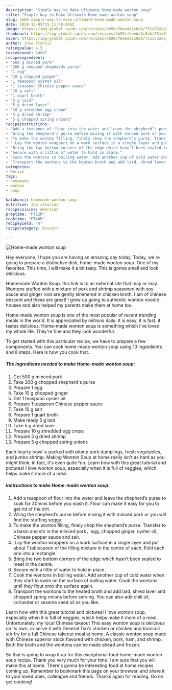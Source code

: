 ```yaml
---
description: "Simple Way to Make Ultimate Home-made wonton soup"
title: "Simple Way to Make Ultimate Home-made wonton soup"
slug: 1604-simple-way-to-make-ultimate-home-made-wonton-soup
date: 2020-12-05T15:11:40.695Z
image: https://img-global.cpcdn.com/recipes/db99cfbeeda1c8eb/751x532cq70/home-made-wonton-soup-recipe-main-photo.jpg
thumbnail: https://img-global.cpcdn.com/recipes/db99cfbeeda1c8eb/751x532cq70/home-made-wonton-soup-recipe-main-photo.jpg
cover: https://img-global.cpcdn.com/recipes/db99cfbeeda1c8eb/751x532cq70/home-made-wonton-soup-recipe-main-photo.jpg
author: Jose Francis
ratingvalue: 4.5
reviewcount: 14687
recipeingredient:
- "500 g minced pork"
- "200 g chopped shepherds purse"
- "1 egg"
- "10 g chopped ginger"
- "1 teaspoon oyster oil"
- "1 teaspoon Chinese pepper sauce"
- "10 g salt"
- "1 quart broth"
- "5 g lard"
- "5 g dried laver"
- "10 g shredded egg crepe"
- "5 g dried shrimp"
- "5 g chopped spring onions"
recipeinstructions:
- "Add a teaspoon of flour into the water and leave the shepherd’s purse to soak for 30mins before you wash it. Flour can make it easy for you to get rid of the dirt."
- "Wring the shepherd’s purse before mixing it with minced pork or you will find the stuffing soggy."
- "To make the wonton filling, finely chop the shepherd’s purse. Transfer to a basin and stir in the minced pork，egg, chopped ginger, oyster oil, Chinese pepper sauce and salt."
- ".Lay the wonton wrappers on a work surface in a single layer and put about 1 tablespoon of the filling mixture in the centre of each. Fold each one into a rectangle."
- "Bring the two bottom corners of the edge which hasn’t been sealed to meet in the centre."
- "Secure with a little of water to hold in place."
- "Cook the wontons in boiling water. Add another cup of cold water when they start to swim on the surface of boiling water. Cook the wontons until they flout onto the surface again."
- "Transport the wontons to the heated broth and add lard, shred laver and chopped spring onions before serving. You can also add chili oil, coriander or sesame seed oil as you like."
categories:
- Recipe
tags:
- homemade
- wonton
- soup

katakunci: homemade wonton soup 
nutrition: 126 calories
recipecuisine: American
preptime: "PT12M"
cooktime: "PT48M"
recipeyield: "4"
recipecategory: Dessert

---
```



![Home-made wonton soup](https://img-global.cpcdn.com/recipes/db99cfbeeda1c8eb/751x532cq70/home-made-wonton-soup-recipe-main-photo.jpg)

Hey everyone, I hope you are having an amazing day today. Today, we're going to prepare a distinctive dish, home-made wonton soup. One of my favorites. This time, I will make it a bit tasty. This is gonna smell and look delicious.

Homemade Wonton Soup. this link is to an external site that may or may. Wontons stuffed with a mixture of pork and shrimp seasoned with soy sauce and ginger root are gently simmered in chicken broth. I am of chinese descent and these are great! I grew up going to authentic wonton noodle houses and also helped my parents make them at home too.

Home-made wonton soup is one of the most popular of recent trending meals in the world. It is appreciated by millions daily. It is easy, it is fast, it tastes delicious. Home-made wonton soup is something which I've loved my whole life. They're fine and they look wonderful.


To get started with this particular recipe, we have to prepare a few components. You can cook home-made wonton soup using 13 ingredients and 8 steps. Here is how you cook that.

<!--inarticleads1-->

##### The ingredients needed to make Home-made wonton soup:

1. Get 500 g minced pork
1. Take 200 g chopped shepherd&#39;s purse
1. Prepare 1 egg
1. Take 10 g chopped ginger
1. Get 1 teaspoon oyster oil
1. Prepare 1 teaspoon Chinese pepper sauce
1. Take 10 g salt
1. Prepare 1 quart broth
1. Make ready 5 g lard
1. Take 5 g dried laver
1. Prepare 10 g shredded egg crepe
1. Prepare 5 g dried shrimp
1. Prepare 5 g chopped spring onions


Each hearty bowl is packed with plump pork dumplings, fresh vegetables, and jumbo shrimp. Making Wonton Soup at home really isn&#39;t as hard as you might think; in fact, it&#39;s even quite fun. Learn how with this great tutorial and pictures! I love wonton soup, especially when it is full of veggies, which helps make it more of a meal. 

<!--inarticleads2-->

##### Instructions to make Home-made wonton soup:

1. Add a teaspoon of flour into the water and leave the shepherd’s purse to soak for 30mins before you wash it. Flour can make it easy for you to get rid of the dirt.
1. Wring the shepherd’s purse before mixing it with minced pork or you will find the stuffing soggy.
1. To make the wonton filling, finely chop the shepherd’s purse. Transfer to a basin and stir in the minced pork，egg, chopped ginger, oyster oil, Chinese pepper sauce and salt.
1. .Lay the wonton wrappers on a work surface in a single layer and put about 1 tablespoon of the filling mixture in the centre of each. Fold each one into a rectangle.
1. Bring the two bottom corners of the edge which hasn’t been sealed to meet in the centre.
1. Secure with a little of water to hold in place.
1. Cook the wontons in boiling water. Add another cup of cold water when they start to swim on the surface of boiling water. Cook the wontons until they flout onto the surface again.
1. Transport the wontons to the heated broth and add lard, shred laver and chopped spring onions before serving. You can also add chili oil, coriander or sesame seed oil as you like.


Learn how with this great tutorial and pictures! I love wonton soup, especially when it is full of veggies, which helps make it more of a meal. Unfortunately, my local Chinese takeout This easy wonton soup is delicious on its own, or serve it with General Tso&#39;s chicken or chicken and broccoli stir fry for a full Chinese takeout meal at home. A classic wonton soup made with Chinese superior stock flavored with chicken, pork, ham, and shrimp. Both the broth and the wontons can be made ahead and frozen. 

So that is going to wrap it up for this exceptional food home-made wonton soup recipe. Thank you very much for your time. I am sure that you will make this at home. There's gonna be interesting food at home recipes coming up. Remember to bookmark this page on your browser, and share it to your loved ones, colleague and friends. Thanks again for reading. Go on get cooking!
